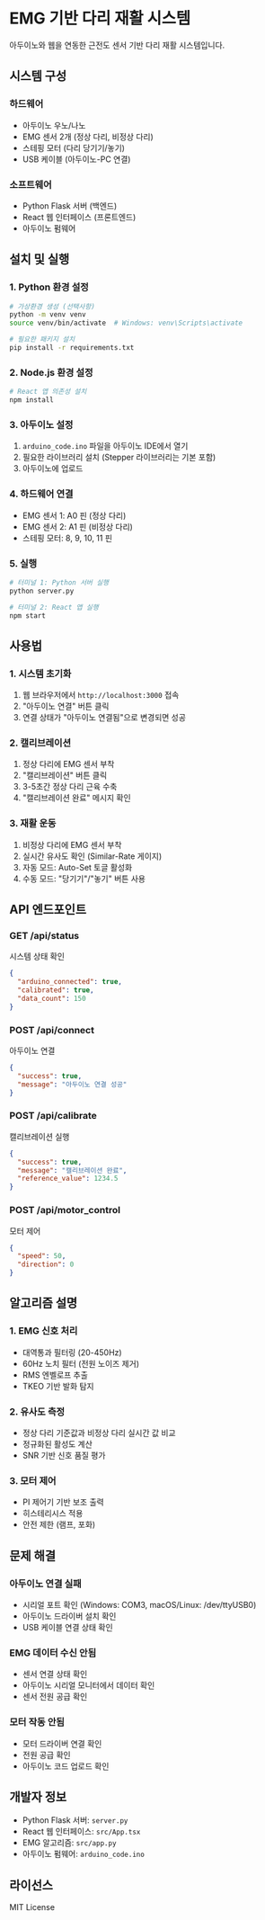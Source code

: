 # EMG 기반 다리 재활 시스템

아두이노와 웹을 연동한 근전도 센서 기반 다리 재활 시스템입니다.

## 시스템 구성

### 하드웨어
- 아두이노 우노/나노
- EMG 센서 2개 (정상 다리, 비정상 다리)
- 스테핑 모터 (다리 당기기/놓기)
- USB 케이블 (아두이노-PC 연결)

### 소프트웨어
- Python Flask 서버 (백엔드)
- React 웹 인터페이스 (프론트엔드)
- 아두이노 펌웨어

## 설치 및 실행

### 1. Python 환경 설정
```bash
# 가상환경 생성 (선택사항)
python -m venv venv
source venv/bin/activate  # Windows: venv\Scripts\activate

# 필요한 패키지 설치
pip install -r requirements.txt
```

### 2. Node.js 환경 설정
```bash
# React 앱 의존성 설치
npm install
```

### 3. 아두이노 설정
1. `arduino_code.ino` 파일을 아두이노 IDE에서 열기
2. 필요한 라이브러리 설치 (Stepper 라이브러리는 기본 포함)
3. 아두이노에 업로드

### 4. 하드웨어 연결
- EMG 센서 1: A0 핀 (정상 다리)
- EMG 센서 2: A1 핀 (비정상 다리)
- 스테핑 모터: 8, 9, 10, 11 핀

### 5. 실행
```bash
# 터미널 1: Python 서버 실행
python server.py

# 터미널 2: React 앱 실행
npm start
```

## 사용법

### 1. 시스템 초기화
1. 웹 브라우저에서 `http://localhost:3000` 접속
2. "아두이노 연결" 버튼 클릭
3. 연결 상태가 "아두이노 연결됨"으로 변경되면 성공

### 2. 캘리브레이션
1. 정상 다리에 EMG 센서 부착
2. "캘리브레이션" 버튼 클릭
3. 3-5초간 정상 다리 근육 수축
4. "캘리브레이션 완료" 메시지 확인

### 3. 재활 운동
1. 비정상 다리에 EMG 센서 부착
2. 실시간 유사도 확인 (Similar-Rate 게이지)
3. 자동 모드: Auto-Set 토글 활성화
4. 수동 모드: "당기기"/"놓기" 버튼 사용

## API 엔드포인트

### GET /api/status
시스템 상태 확인
```json
{
  "arduino_connected": true,
  "calibrated": true,
  "data_count": 150
}
```

### POST /api/connect
아두이노 연결
```json
{
  "success": true,
  "message": "아두이노 연결 성공"
}
```

### POST /api/calibrate
캘리브레이션 실행
```json
{
  "success": true,
  "message": "캘리브레이션 완료",
  "reference_value": 1234.5
}
```

### POST /api/motor_control
모터 제어
```json
{
  "speed": 50,
  "direction": 0
}
```

## 알고리즘 설명

### 1. EMG 신호 처리
- 대역통과 필터링 (20-450Hz)
- 60Hz 노치 필터 (전원 노이즈 제거)
- RMS 엔벨로프 추출
- TKEO 기반 발화 탐지

### 2. 유사도 측정
- 정상 다리 기준값과 비정상 다리 실시간 값 비교
- 정규화된 활성도 계산
- SNR 기반 신호 품질 평가

### 3. 모터 제어
- PI 제어기 기반 보조 출력
- 히스테리시스 적용
- 안전 제한 (램프, 포화)

## 문제 해결

### 아두이노 연결 실패
- 시리얼 포트 확인 (Windows: COM3, macOS/Linux: /dev/ttyUSB0)
- 아두이노 드라이버 설치 확인
- USB 케이블 연결 상태 확인

### EMG 데이터 수신 안됨
- 센서 연결 상태 확인
- 아두이노 시리얼 모니터에서 데이터 확인
- 센서 전원 공급 확인

### 모터 작동 안됨
- 모터 드라이버 연결 확인
- 전원 공급 확인
- 아두이노 코드 업로드 확인

## 개발자 정보

- Python Flask 서버: `server.py`
- React 웹 인터페이스: `src/App.tsx`
- EMG 알고리즘: `src/app.py`
- 아두이노 펌웨어: `arduino_code.ino`

## 라이선스

MIT License